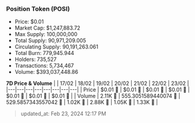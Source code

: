 
  ### Position Token (POSI)
  - Price: $0.01
  - Market Cap: $1,247,883.72
  - Max Supply: 100,000,000
  - Total Supply: 90,971,209.005
  - Circulating Supply: 90,191,263.061
  - Total Burn: 779,945.944
  - Holders: 735,527
  - Transactions: 5,734,467
  - Volume: $393,037,448.86

  **7D Price & Volume**
  | | 17&#x2F;02 | 18&#x2F;02 | 19&#x2F;02 | 20&#x2F;02 | 21&#x2F;02 | 22&#x2F;02 | 23&#x2F;02 |
  |---|---|---|---|---|---|---|---|
  | Price | $0.01 🔻 | $0.01 🔻 | $0.01 🔻 | $0.01 🚀 | $0.01 🚀 | $0.01 🚀 | $0.01 🚀 |
  | Volume | 2.11K 🚀 | 555.3051589440074 🔻 | 529.5857343557042 🔻 | 1.02K 🚀 | 2.88K 🚀 | 1.05K 🔻 | 1.33K 🚀 |

  > updated_at: Feb 23, 2024 12:17 PM
